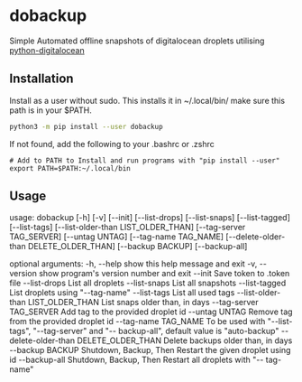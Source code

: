 # dobackup
Simple Automated offline snapshots of digitalocean droplets utilising [python-digitalocean](https://github.com/koalalorenzo/python-digitalocean)


## Installation
Install as a user without sudo. This installs it in ~/.local/bin/ make sure this path is in your $PATH.
``` bash
python3 -m pip install --user dobackup
```
If not found, add the following to your .bashrc or .zshrc
```
# Add to PATH to Install and run programs with "pip install --user"
export PATH=$PATH:~/.local/bin
```

## Usage
usage: dobackup [-h] [-v] [--init] [--list-drops] [--list-snaps]
                [--list-tagged] [--list-tags]
                [--list-older-than LIST_OLDER_THAN] [--tag-server TAG_SERVER]
                [--untag UNTAG] [--tag-name TAG_NAME]
                [--delete-older-than DELETE_OLDER_THAN] [--backup BACKUP]
                [--backup-all]


optional arguments:
  -h, --help            show this help message and exit
  -v, --version         show program's version number and exit
  --init                Save token to .token file
  --list-drops          List all droplets
  --list-snaps          List all snapshots
  --list-tagged         List droplets using "--tag-name"
  --list-tags           List all used tags
  --list-older-than LIST_OLDER_THAN
                        List snaps older than, in days
  --tag-server TAG_SERVER
                        Add tag to the provided droplet id
  --untag UNTAG         Remove tag from the provided droplet id
  --tag-name TAG_NAME   To be used with "--list-tags", "--tag-server" and "--
                        backup-all", default value is "auto-backup"
  --delete-older-than DELETE_OLDER_THAN
                        Delete backups older than, in days
  --backup BACKUP       Shutdown, Backup, Then Restart the given droplet using
                        id
  --backup-all          Shutdown, Backup, Then Restart all droplets with "--
                        tag-name"
